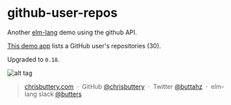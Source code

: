 # github-user-repos

Another [elm-lang](http://elm-lang.org/) demo using the github API.

[This demo app](http://chrisbuttery.github.io/elm-github-user-repos/dist/index.html) lists a GitHub user's repositories (30).

Upgraded to `0.18`.

![alt tag](https://github.com/chrisbuttery/elm-github-user-repos/blob/master/github-user-repos.gif)

> [chrisbuttery.com](http://chrisbuttery.com) &nbsp;&middot;&nbsp;
> GitHub [@chrisbuttery](https://github.com/chrisbuttery) &nbsp;&middot;&nbsp;
> Twitter [@buttahz](https://twitter.com/buttahz) &nbsp;&middot;&nbsp;
> elm-lang slack [@butters](http://elmlang.herokuapp.com/)
